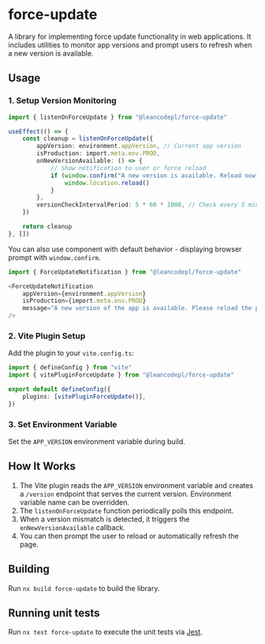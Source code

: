 # force-update

A library for implementing force update functionality in web applications. It includes utilities to monitor app versions
and prompt users to refresh when a new version is available.

## Usage

### 1. Setup Version Monitoring

```typescript
import { listenOnForceUpdate } from "@leancodepl/force-update"

useEffect(() => {
    const cleanup = listenOnForceUpdate({
        appVersion: environment.appVersion, // Current app version
        isProduction: import.meta.env.PROD,
        onNewVersionAvailable: () => {
            // Show notification to user or force reload
            if (window.confirm("A new version is available. Reload now?")) {
                window.location.reload()
            }
        },
        versionCheckIntervalPeriod: 5 * 60 * 1000, // Check every 5 minutes (optional)
    })

    return cleanup
}, [])
```

You can also use component with default behavior - displaying browser prompt with `window.confirm`.

```typescript
import { ForceUpdateNotification } from "@leancodepl/force-update"

<ForceUpdateNotification
    appVersion={environment.appVersion}
    isProduction={import.meta.env.PROD}
    message="A new version of the app is available. Please reload the page to access latest features."
/>
```

### 2. Vite Plugin Setup

Add the plugin to your `vite.config.ts`:

```typescript
import { defineConfig } from "vite"
import { vitePluginForceUpdate } from "@leancodepl/force-update"

export default defineConfig({
    plugins: [vitePluginForceUpdate()],
})
```

### 3. Set Environment Variable

Set the `APP_VERSION` environment variable during build.

## How It Works

1. The Vite plugin reads the `APP_VERSION` environment variable and creates a `/version` endpoint that serves the
   current version. Environment variable name can be overridden.
2. The `listenOnForceUpdate` function periodically polls this endpoint.
3. When a version mismatch is detected, it triggers the `onNewVersionAvailable` callback.
4. You can then prompt the user to reload or automatically refresh the page.

## Building

Run `nx build force-update` to build the library.

## Running unit tests

Run `nx test force-update` to execute the unit tests via [Jest](https://jestjs.io).
